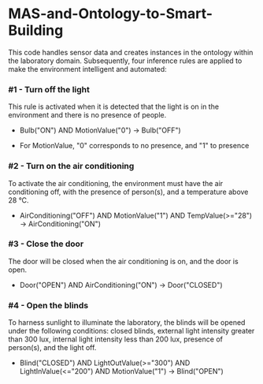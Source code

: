 # MAS-and-Ontology-to-Smart-Building

This code handles sensor data and creates instances in the ontology within the laboratory domain. Subsequently, four inference rules are applied to make the environment intelligent and automated:

### \#1 - Turn off the light

This rule is activated when it is detected that the light is on in the environment and there is no presence of people.

- Bulb("ON") AND MotionValue("0") -> Bulb("OFF")

* For MotionValue, "0" corresponds to no presence, and "1" to presence
  
### \#2 - Turn on the air conditioning

To activate the air conditioning, the environment must have the air conditioning off, with the presence of person(s), and a temperature above 28 °C.

- AirConditioning("OFF") AND MotionValue("1") AND TempValue(>="28") -> AirConditioning("ON")

### \#3 - Close the door

The door will be closed when the air conditioning is on, and the door is open.

- Door("OPEN") AND AirConditioning("ON") -> Door("CLOSED")

### \#4 - Open the blinds

To harness sunlight to illuminate the laboratory, the blinds will be opened under the following conditions: closed blinds, external light intensity greater than 300 lux, internal light intensity less than 200 lux, presence of person(s), and the light off.

- Blind("CLOSED") AND LightOutValue(>="300") AND LightInValue(<="200") AND MotionValue("1") -> Blind("OPEN")
